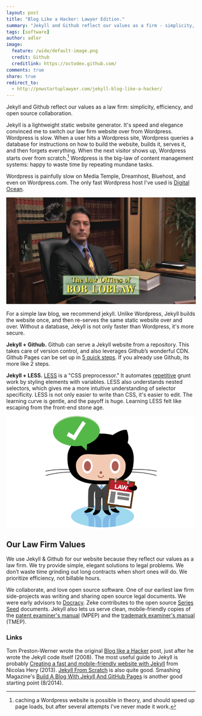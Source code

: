 ```yaml
---
layout: post
title: "Blog Like a Hacker: Lawyer Edition."
summary: "Jekyll and Github reflect our values as a firm - simplicity, efficiency, and open source collaboration."
tags: [software]
author: adler
image:
  feature: /wide/default-image.png
  credit: Github
  creditlink: https://octodex.github.com/
comments: true
share: true
redirect_to:
  - http://pnwstartuplawyer.com/jekyll-blog-like-a-hacker/
---
```



<p class="big-text">Jekyll and Github reflect our values as a law firm: simplicity, efficiency, and open source collaboration.</p> 

Jekyll is a lightweight static website generator. It's speed and elegance convinced me to switch our law firm website over from Wordpress. Wordpress is slow. When a user hits a Wordpress site, Wordpress queries a database for instructions on how to build the website, builds it, serves it, and then forgets everything. When the next visitor shows up, Wordpress starts over from scratch.[^1] Wordpress is the big-law of content management systems: happy to waste time by repeating mundane tasks.

[^1]: caching a Wordpress website is possible in theory, and should speed up page loads, but after several attempts I've never made it work. 

Wordpress is painfully slow on Media Temple, Dreamhost, Bluehost, and even on Wordpress.com. The only fast Wordpress host I've used is [Digital Ocean](https://www.digitalocean.com/). 

<!-- [disclosure: Digital Ocean was one of our first clients].   -->

<img src="/images/bob-loblaw.jpg" class="translucent">

For a simple law blog, we recommend jekyll. Unlike Wordpress, Jekyll builds the website once, and then re-serves the same static website over and over. Without a database, Jekyll is not only faster than Wordpress, it's more secure. 

**Jekyll + Github.** Github can serve a Jekyll website from a repository.  This takes care of version control, and also leverages Github’s wonderful CDN. Github Pages can be set up in [5 quick steps](https://pages.github.com/). If you already use Github, its more like 2 steps. 

**Jekyll + LESS.** [LESS](http://lesscss.org/) is a "CSS preprocessor." It automates [repetitive](http://en.wikipedia.org/wiki/Don't_repeat_yourself) grunt work by styling elements with variables. LESS also understands nested selectors, which gives me a more intuitive understanding of selector specificity. LESS is not only easier to write than CSS, it's easier to edit. The learning curve is gentle, and the payoff is huge. Learning LESS felt like escaping from the front-end stone age.  

<img src="/images/octocat-agendacat-law.png" class="translucent">

## Our Law Firm Values

We use Jekyll & Github for our website because they reflect our values as a law firm. We try provide simple, elegant solutions to legal problems. We don’t waste time grinding out long contracts when short ones will do. We prioritize efficiency, not billable hours. 

We collaborate, and love open source software. One of our earliest law firm side-projects was writing and sharing open source legal documents. We were early advisors to [Docracy](http://Docracy.com).  Zeke contributes to the open source [Series Seed](http://www.seriesseed.com/posts/2014/02/version-32.html) documents. Jekyll also lets us serve clean, mobile-friendly copies of the [patent examiner's manual](../mpep/) (MPEP) and the [trademark examiner's manual](../tmep/) (TMEP). 


### Links

Tom Preston-Werner wrote the original [Blog like a Hacker](http://tom.preston-werner.com/2008/11/17/blogging-like-a-hacker.html) post, just after he wrote the Jekyll code itself (2008). The most useful guide to Jekyll is probably [Creating a fast and mobile-friendly website with Jekyll](http://nicolashery.com/fast-mobile-friendly-website-with-jekyll/) from Nicolas Hery (2013). [Jekyll From Scratch](http://pixelcog.com/blog/2013/jekyll-from-scratch-introduction/) is also quite good. Smashing Magazine's [Build A Blog With Jekyll And GitHub Pages](http://www.smashingmagazine.com/2014/08/01/build-blog-jekyll-github-pages/) is another good starting point (8/2014). 

